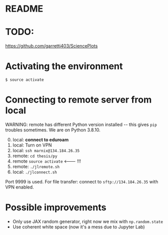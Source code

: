 # README

# TODO:

https://github.com/garrettj403/SciencePlots

# Activating the environment

`$ source activate`

# Connecting to remote server from local

WARNING: remote has different Python version installed -- this gives `pip` troubles sometimes. We are on Python 3.8.10.

0. local: **connect to eduroam**
1. local: Turn on VPN
2. local: `ssh marnix@134.184.26.35`
3. remote: `cd thesis/py`
4. remote `source activate` <--- !!!
5. remote: `./jlremote.sh`
6. local: `./jlconnect.sh`

Port 9999 is used. For file transfer: connect to `sftp://134.184.26.35` with
VPN enabled.

# Possible improvements

- Only use JAX random generator, right now we mix with `np.random.state`
- Use coherent white space (now it's a mess due to Jupyter Lab)
